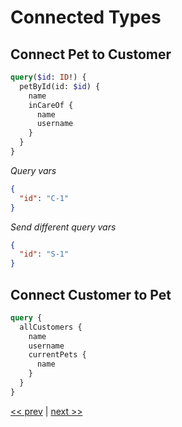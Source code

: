 # Connected Types

## Connect Pet to Customer

```graphql
query($id: ID!) {
  petById(id: $id) {
    name
    inCareOf {
      name
      username
    }
  }
}
```

_Query vars_

```json
{
  "id": "C-1"
}
```

_Send different query vars_

```json
{
  "id": "S-1"
}
```

## Connect Customer to Pet

```graphql
query {
  allCustomers {
    name
    username
    currentPets {
      name
    }
  }
}
```

[<< prev](https://github.com/MoonHighway/curriculum/blob/master/GraphQL/Day1-GraphQLKickoff/notes/AM1-QueryLanguage/06-pet-library-variables.md) | [next >>](https://github.com/MoonHighway/curriculum/blob/master/GraphQL/Day1-GraphQLKickoff/notes/AM1-QueryLanguage/08-pet-library-operation-names.md)
